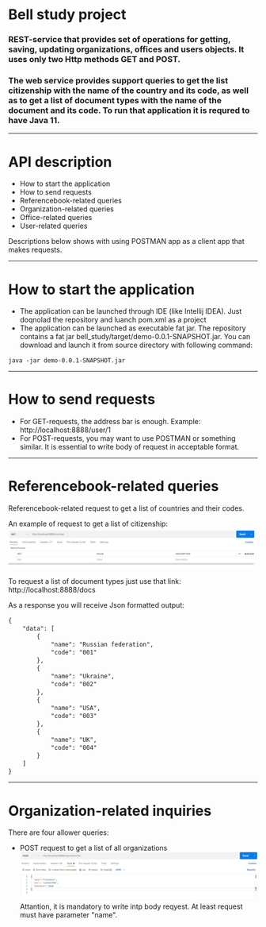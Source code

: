 # Bell study project
### REST-service that provides set of operations for getting, saving, updating organizations, offices and users objects. It uses only two Http methods GET and POST.
### The web service provides support queries to get the list citizenship with the name of the country and its code, as well as to get a list of document types with the name of the document and its code. To run that application it is requred to have Java 11.

___
# API description
- How to start the application
- How to send requests
- Referencebook-related queries
- Organization-related queries
- Office-related queries
- User-related queries

Descriptions below shows with using POSTMAN app as a client app that makes requests.
___
# How to start the application
- The application can be launched through IDE (like Intellij IDEA). Just doqnolad the repository and luanch pom.xml as a project
- The application can be launched as executable fat jar. The repository contains a fat jar bell_study/target/demo-0.0.1-SNAPSHOT.jar. You can download and launch it from source directory with following command:
```
java -jar demo-0.0.1-SNAPSHOT.jar
```
___
# How to send requests
- For GET-requests, the address bar is enough. Example: http://localhost:8888/user/1
- For POST-requests, you may want to use POSTMAN or something similar. It is essential to write body of request in acceptable format.
___
# Referencebook-related queries 
Referencebook-related request to get a list of countries and their codes.

An example of request to get a list of citizenship:
![request countries](https://github.com/AlexWhoDoes/bell_study/blob/master/img/getCountries.jpg)

To request a list of document types just use that link: http://localhost:8888/docs

As a response you will receive Json formatted output:
```
{
    "data": [
        {
            "name": "Russian federation",
            "code": "001"
        },
        {
            "name": "Ukraine",
            "code": "002"
        },
        {
            "name": "USA",
            "code": "003"
        },
        {
            "name": "UK",
            "code": "004"
        }
    ]
}
```
___
# Organization-related inquiries

There are four allower queries:

- POST request to get a list of all organizations 
![getOrgList](https://github.com/AlexWhoDoes/bell_study/blob/master/img/orgList.jpg)
Attantion, it is mandatory to write intp body reqyest. At least request must have parameter "name".
